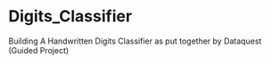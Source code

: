 # Digits_Classifier
Building A Handwritten Digits Classifier as put together by Dataquest (Guided Project)
